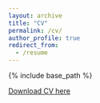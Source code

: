 ```yaml
---
layout: archive
title: "CV"
permalink: /cv/
author_profile: true
redirect_from:
  - /resume
---
```


{% include base_path %}

[Download CV here](http://samscibelli.github.io/files/Sam_Scibelli_CV_postdocs_10.11.22.pdf)
  
 
